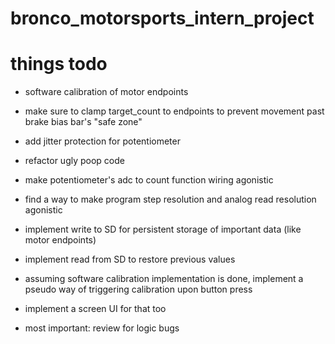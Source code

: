 # bronco_motorsports_intern_project


# things todo

- software calibration of motor endpoints
- make sure to clamp target_count to endpoints to prevent movement past brake bias bar's "safe zone"

- add jitter protection for potentiometer
- refactor ugly poop code
- make potentiometer's adc to count function wiring agonistic
- find a way to make program step resolution and analog read resolution agonistic


- implement write to SD for persistent storage of important data (like motor endpoints)
- implement read from SD to restore previous values

- assuming software calibration implementation is done, implement a pseudo way of triggering calibration upon button press
- implement a screen UI for that too

- most important: review for logic bugs
